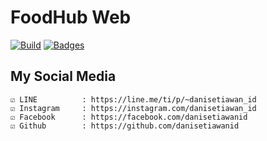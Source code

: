 # FoodHub Web
[![Build](https://img.shields.io/badge/Codename_-_danisetiawanid-brightgreen.svg)]()
[![Badges](https://img.shields.io/badge/badges-%F0%9F%91%8D-brightgreen.svg)](https://shields.io/)


## My Social Media
	☑ LINE			: https://line.me/ti/p/~danisetiawan_id
	☑ Instagram		: https://instagram.com/danisetiawan_id
	☑ Facebook		: https://facebook.com/danisetiawanid
	☑ Github		: https://github.com/danisetiawanid
